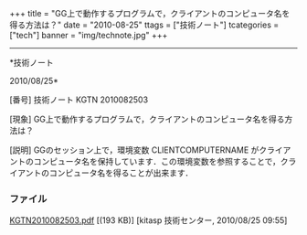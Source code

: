 ﻿+++
title = "GG上で動作するプログラムで，クライアントのコンピュータ名を得る方法は？"
date = "2010-08-25"
ttags = ["技術ノート"]
tcategories = ["tech"]
banner = "img/technote.jpg"
+++

-----------------------------------------------------------------------------------------------------------------------------

*技術ノート

2010/08/25*


[番号]
技術ノート KGTN 2010082503

[現象]
GG上で動作するプログラムで，クライアントのコンピュータ名を得る方法は？

[説明]
GGのセッション上で，環境変数 CLIENTCOMPUTERNAME
がクライアントのコンピュータ名を保持しています．この環境変数を参照することで，クライアントのコンピュータ名を得ることが出来ます．


### ファイル

 
 


[KGTN2010082503.pdf](http://techreport.kitasp.net/attachments/download/291/KGTN2010082503.pdf)
 [(193 KB)] [kitasp 技術センター, 2010/08/25
09:55]


 


 

